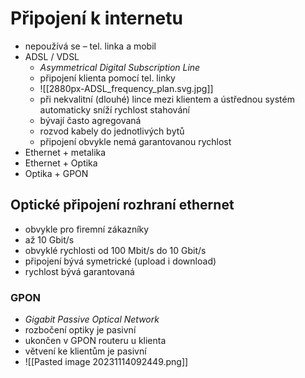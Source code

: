# Připojení k internetu
- nepoužívá se – tel. linka a mobil
- ADSL / VDSL 
	- *Asymmetrical Digital Subscription Line*
	- připojení klienta pomocí tel. linky 
	- ![[2880px-ADSL_frequency_plan.svg.jpg]]
	- při nekvalitní (dlouhé) lince mezi klientem a ústřednou systém automaticky sníží rychlost stahování
	- bývají často agregovaná
	- rozvod kabely do jednotlivých bytů
	- připojení obvykle nemá garantovanou rychlost
- Ethernet + metalika
- Ethernet + Optika
- Optika + GPON
## Optické připojení rozhraní ethernet
- obvykle pro firemní zákazníky
- až 10 Gbit/s
- obvyklé rychlosti od 100 Mbit/s do 10 Gbit/s
- připojení bývá symetrické (upload i download)
- rychlost bývá garantovaná
### GPON
- *Gigabit Passive Optical Network*
- rozbočení optiky je pasivní
- ukončen v GPON routeru u klienta
- větvení ke klientům je pasivní
- ![[Pasted image 20231114092449.png]]